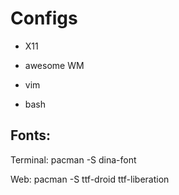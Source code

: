 Configs
=======

- X11

- awesome WM

- vim

- bash


Fonts:
------
Terminal: pacman -S dina-font

Web: pacman -S ttf-droid ttf-liberation

